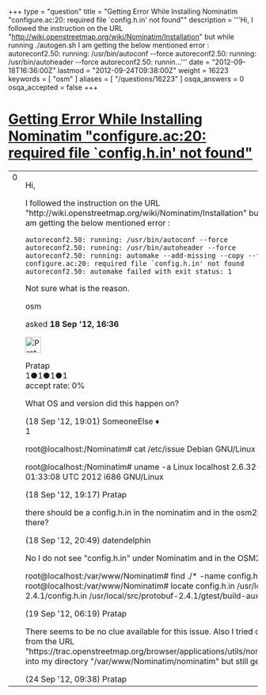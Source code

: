 +++
type = "question"
title = "Getting Error While Installing Nominatim &quot;configure.ac:20: required file `config.h.in&#x27; not found&quot;"
description = '''Hi, I followed the instruction on the URL &quot;http://wiki.openstreetmap.org/wiki/Nominatim/Installation&quot; but while running ./autogen.sh I am getting the below mentioned error : autoreconf2.50: running: /usr/bin/autoconf --force autoreconf2.50: running: /usr/bin/autoheader --force autoreconf2.50: runnin...'''
date = "2012-09-18T16:36:00Z"
lastmod = "2012-09-24T09:38:00Z"
weight = 16223
keywords = [ "osm" ]
aliases = [ "/questions/16223" ]
osqa_answers = 0
osqa_accepted = false
+++

<div class="headNormal">

# [Getting Error While Installing Nominatim "configure.ac:20: required file \`config.h.in' not found"](/questions/16223/getting-error-while-installing-nominatim-configureac20-required-file-confighin-not-found)

</div>

<div id="main-body">

<div id="askform">

<table id="question-table" style="width:100%;">
<colgroup>
<col style="width: 50%" />
<col style="width: 50%" />
</colgroup>
<tbody>
<tr>
<td style="width: 30px; vertical-align: top"><div class="vote-buttons">
<span id="post-16223-upvote" class="ajax-command post-vote up" rel="nofollow" title="I like this post (click again to cancel)"> </span>
<div id="post-16223-score" class="post-score" title="current number of votes">
0
</div>
<span id="post-16223-downvote" class="ajax-command post-vote down" rel="nofollow" title="I dont like this post (click again to cancel)"> </span> <span id="favorite-mark" class="ajax-command favorite-mark" rel="nofollow" title="mark/unmark this question as favorite (click again to cancel)"> </span>
<div id="favorite-count" class="favorite-count">
&#10;</div>
</div></td>
<td><div id="item-right">
<div class="question-body">
<p>Hi,</p>
<p>I followed the instruction on the URL "http://wiki.openstreetmap.org/wiki/Nominatim/Installation" but while running ./autogen.sh I am getting the below mentioned error :</p>
<pre><code>autoreconf2.50: running: /usr/bin/autoconf --force
autoreconf2.50: running: /usr/bin/autoheader --force
autoreconf2.50: running: automake --add-missing --copy --force-missing
configure.ac:20: required file `config.h.in&#39; not found
autoreconf2.50: automake failed with exit status: 1</code></pre>
<p>Not sure what is the reason.</p>
</div>
<div id="question-tags" class="tags-container tags">
<span class="post-tag tag-link-osm" rel="tag" title="see questions tagged &#39;osm&#39;">osm</span>
</div>
<div id="question-controls" class="post-controls">
&#10;</div>
<div class="post-update-info-container">
<div class="post-update-info post-update-info-user">
<p>asked <strong>18 Sep '12, 16:36</strong></p>
<img src="https://secure.gravatar.com/avatar/92a98ebc8319176cebf47da5adb5c838?s=32&amp;d=identicon&amp;r=g" class="gravatar" width="32" height="32" alt="Pratap&#39;s gravatar image" />
<p><span>Pratap</span><br />
<span class="score" title="1 reputation points">1</span><span title="1 badges"><span class="badge1">●</span><span class="badgecount">1</span></span><span title="1 badges"><span class="silver">●</span><span class="badgecount">1</span></span><span title="1 badges"><span class="bronze">●</span><span class="badgecount">1</span></span><br />
<span class="accept_rate" title="Rate of the user&#39;s accepted answers">accept rate:</span> <span title="Pratap has no accepted answers">0%</span></p>
</div>
</div>
<div id="comments-container-16223" class="comments-container">
<span id="16227"></span>
<div id="comment-16227" class="comment">
<div id="post-16227-score" class="comment-score">
&#10;</div>
<div class="comment-text">
<p>What OS and version did this happen on?</p>
</div>
<div id="comment-16227-info" class="comment-info">
<span class="comment-age">(18 Sep '12, 19:01)</span> <span class="comment-user userinfo">SomeoneElse ♦</span>
</div>
</div>
<span id="16228"></span>
<div id="comment-16228" class="comment">
<div id="post-16228-score" class="comment-score">
1
</div>
<div class="comment-text">
<p>root@localhost:/Nominatim# cat /etc/issue Debian GNU/Linux 6.0 \n \l</p>
<p>root@localhost:/Nominatim# uname -a Linux localhost 2.6.32-5-686 #1 SMP Sat May 5 01:33:08 UTC 2012 i686 GNU/Linux</p>
</div>
<div id="comment-16228-info" class="comment-info">
<span class="comment-age">(18 Sep '12, 19:17)</span> <span class="comment-user userinfo">Pratap</span>
</div>
</div>
<span id="16231"></span>
<div id="comment-16231" class="comment">
<div id="post-16231-score" class="comment-score">
&#10;</div>
<div class="comment-text">
<p>there should be a config.h.in in the nominatim and in the osm2pgsql subdirectory. Are they there?</p>
</div>
<div id="comment-16231-info" class="comment-info">
<span class="comment-age">(18 Sep '12, 20:49)</span> <span class="comment-user userinfo">datendelphin</span>
</div>
</div>
<span id="16250"></span>
<div id="comment-16250" class="comment">
<div id="post-16250-score" class="comment-score">
&#10;</div>
<div class="comment-text">
<p>No I do not see "config.h.in" under Nominatim and in the OSM2pgsql subdir too.</p>
<p>root@localhost:/var/www/Nominatim# find ./* -name config.h.in root@localhost:/var/www/Nominatim# locate config.h.in /usr/local/src/protobuf-2.4.1/config.h.in /usr/local/src/protobuf-2.4.1/gtest/build-aux/config.h.in</p>
</div>
<div id="comment-16250-info" class="comment-info">
<span class="comment-age">(19 Sep '12, 06:19)</span> <span class="comment-user userinfo">Pratap</span>
</div>
</div>
<span id="16407"></span>
<div id="comment-16407" class="comment">
<div id="post-16407-score" class="comment-score">
&#10;</div>
<div class="comment-text">
<p>There seems to be no clue available for this issue. Also I tried copying the file config.h.in from the URL "https://trac.openstreetmap.org/browser/applications/utils/nominatim/nominatim/config.h.in" into my directory "/var/www/Nominatim/nominatim" but still getting the same error.</p>
</div>
<div id="comment-16407-info" class="comment-info">
<span class="comment-age">(24 Sep '12, 09:38)</span> <span class="comment-user userinfo">Pratap</span>
</div>
</div>
</div>
<div id="comment-tools-16223" class="comment-tools">
&#10;</div>
<div class="clear">
&#10;</div>
<div id="comment-16223-form-container" class="comment-form-container">
&#10;</div>
<div class="clear">
&#10;</div>
</div></td>
</tr>
</tbody>
</table>

</div>

</div>

